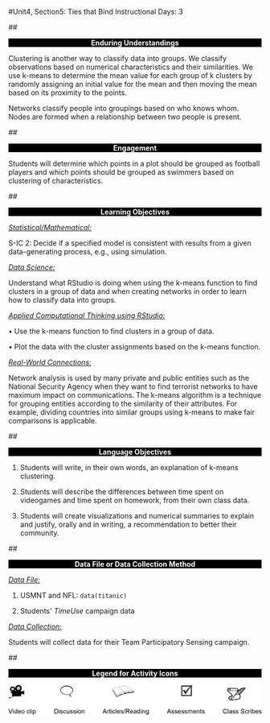 #Unit4, Section5: Ties that Bind
Instructional Days: 3

##<p style="background: black; color: white; text-align: center;">**Enduring Understandings**</p>
Clustering is another way to classify data into groups. We classify observations based on numerical
characteristics and their similarities. We use k-means to determine the mean value for each group of k
clusters by randomly assigning an initial value for the mean and then moving the mean based on its
proximity to the points.

Networks classify people into groupings based on who knows whom. Nodes are formed when a
relationship between two people is present.

##<p style="background: black; color: white; text-align: center;">**Engagement**</p>
Students will determine which points in a plot should be grouped as football players and which points should be grouped as swimmers based on clustering of characteristics.

##<p style="background: black; color: white; text-align: center;">**Learning Objectives**</p>
<ins>*Statistical/Mathematical:*</ins>

S-IC 2: Decide if a specified model is consistent with results from a given data-generating process, e.g.,
using simulation.

<ins>*Data Science:*</ins>

Understand what RStudio is doing when using the k-means function to find clusters in a group of data and
when creating networks in order to learn how to classify data into groups.

<ins>*Applied Computational Thinking using RStudio:*</ins>

• Use the k-means function to find clusters in a group of data.
    
• Plot the data with the cluster assignments based on the k-means function.

<ins>*Real-World Connections:*</ins>

Network analysis is used by many private and public entities such as the National Security Agency when
they want to find terrorist networks to have maximum impact on communications. The k-means
algorithm is a technique for grouping entities according to the similarity of their attributes. For
example, dividing countries into similar groups using k-means to make fair comparisons is
applicable.

##<p style="background: black; color: white; text-align: center;">**Language Objectives**</p>
1. Students will write, in their own words, an explanation of k-means clustering.

2. Students will describe the differences between time spent on videogames and time spent on homework, from their own class data.

3. Students will create visualizations and numerical summaries to explain and justify, orally and in writing, a recommendation to better their community.

##<p style="background: black; color: white; text-align: center;">**Data File or Data Collection Method**</p>
<ins>*Data File:*</ins>

1. USMNT and NFL: ```data(titanic)```

2. Students' *TimeUse* campaign data

<ins>*Data Collection:*</ins>

Students will collect data for their Team Participatory Sensing campaign.

##<p style="background: black; color: white; text-align: center;">**Legend for Activity Icons**</p>
![legend](../img/legend.png)